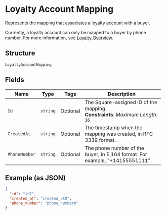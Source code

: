 
# Loyalty Account Mapping

Represents the mapping that associates a loyalty account with a buyer.

Currently, a loyalty account can only be mapped to a buyer by phone number. For more information, see
[Loyalty Overview](https://developer.squareup.com/docs/loyalty/overview).

## Structure

`LoyaltyAccountMapping`

## Fields

| Name | Type | Tags | Description |
|  --- | --- | --- | --- |
| `Id` | `string` | Optional | The Square-assigned ID of the mapping.<br>**Constraints**: *Maximum Length*: `36` |
| `CreatedAt` | `string` | Optional | The timestamp when the mapping was created, in RFC 3339 format. |
| `PhoneNumber` | `string` | Optional | The phone number of the buyer, in E.164 format. For example, "+14155551111". |

## Example (as JSON)

```json
{
  "id": "id2",
  "created_at": "created_at0",
  "phone_number": "phone_number0"
}
```

